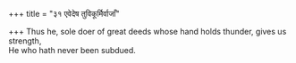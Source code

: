+++
title = "३१ एवेदेष तुविकूर्मिर्वाजाँ"

+++
Thus he, sole doer of great deeds whose hand holds thunder, gives us strength,  
     He who hath never been subdued.